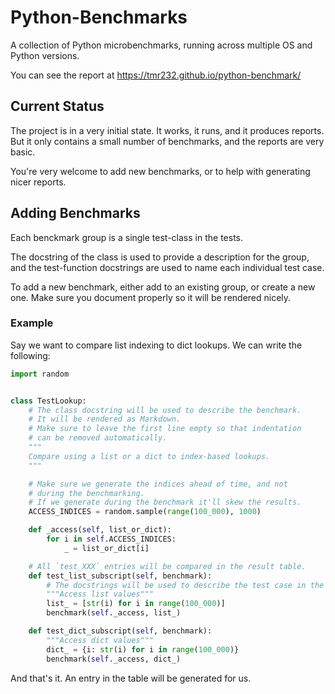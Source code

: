 # Python-Benchmarks

A collection of Python microbenchmarks,
running across multiple OS and Python versions.

You can see the report at https://tmr232.github.io/python-benchmark/

## Current Status

The project is in a very initial state.
It works, it runs, and it produces reports.
But it only contains a small number of benchmarks, 
and the reports are very basic.

You're very welcome to add new benchmarks,
or to help with generating nicer reports.

## Adding Benchmarks

Each benckmark group is a single test-class in the tests.

The docstring of the class is used to provide a description for the group,
and the test-function docstrings are used to name each individual test case.

To add a new benchmark, either add to an existing group, or create a new one.
Make sure you document properly so it will be rendered nicely.

### Example

Say we want to compare list indexing to dict lookups.
We can write the following:

```python
import random


class TestLookup:
    # The class docstring will be used to describe the benchmark.
    # It will be rendered as Markdown.
    # Make sure to leave the first line empty so that indentation
    # can be removed automatically.
    """
    Compare using a list or a dict to index-based lookups.
    """

    # Make sure we generate the indices ahead of time, and not
    # during the benchmarking.
    # If we generate during the benchmark it'll skew the results.
    ACCESS_INDICES = random.sample(range(100_000), 1000)

    def _access(self, list_or_dict):
        for i in self.ACCESS_INDICES:
            _ = list_or_dict[i]

    # All `test_XXX` entries will be compared in the result table.
    def test_list_subscript(self, benchmark):
        # The docstrings will be used to describe the test case in the table.
        """Access list values"""
        list_ = [str(i) for i in range(100_000)]
        benchmark(self._access, list_)

    def test_dict_subscript(self, benchmark):
        """Access dict values"""
        dict_ = {i: str(i) for i in range(100_000)}
        benchmark(self._access, dict_)
```

And that's it. An entry in the table will be generated for us.